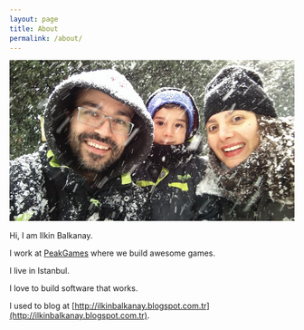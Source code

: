 ```yaml
---
layout: page
title: About
permalink: /about/
---
```


![ilkin ulas Balkanay](/assets/about/cover_about_page.jpg)

Hi, I am Ilkin Balkanay. 

I work at [PeakGames](http://www.peakgames.net) where we build awesome games.

I live in Istanbul.

I love to build software that works. 

I used to blog at [http://ilkinbalkanay.blogspot.com.tr](http://ilkinbalkanay.blogspot.com.tr).
